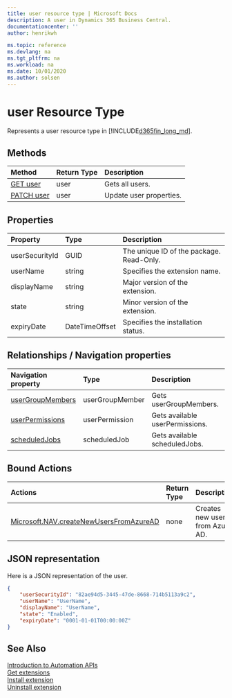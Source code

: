 ```yaml
---
title: user resource type | Microsoft Docs
description: A user in Dynamics 365 Business Central.
documentationcenter: ''
author: henrikwh

ms.topic: reference
ms.devlang: na
ms.tgt_pltfrm: na
ms.workload: na
ms.date: 10/01/2020
ms.author: solsen
---
```


# user Resource Type
Represents a user resource type in [!INCLUDE[d365fin_long_md](../developer/includes/d365fin_long_md.md)]. 

## Methods
| Method         | Return Type  |Description|
|:---------------|:-------------|:----------|
|[GET user](dynamics-microsoft-automation-user-get.md)|user|Gets all users.|
|[PATCH user](dynamics-microsoft-automation-user-patch.md)|user|Update user properties.|

## Properties
| Property	      | Type |Description                             |
|:----------------|:-----|:---------------------------------------|
|userSecurityId   |GUID  |The unique ID of the package. Read-Only.|
|userName         |string|Specifies the extension name.           |
|displayName      |string|Major version of the extension.     |
|state            |string|Minor version of the extension.     |
|expiryDate|DateTimeOffset|Specifies the installation status.|


## Relationships / Navigation properties

| Navigation property	      | Type |Description                             |
|:----------------|:-----|:---------------------------------------|
|[userGroupMembers](dynamics-microsoft-automation-usergroupmember.md)|userGroupMember|Gets userGroupMembers.|
|[userPermissions](dynamics-microsoft-automation-userpermission.md)|userPermission|Gets available userPermissions.|
|[scheduledJobs](dynamics-microsoft-automation-scheduledjob.md)|scheduledJob|Gets available scheduledJobs.|

## Bound Actions

| Actions         | Return Type  |Description|
|:---------------|:-------------|:----------|
|[Microsoft.NAV.createNewUsersFromAzureAD](dynamics-microsoft-automation-configurationpackage-post.md)|none|Creates new users from Azure AD.|

## JSON representation
Here is a JSON representation of the user.

```json
{
    "userSecurityId": "82ae94d5-3445-47de-8668-714b5113a9c2",
    "userName": "UserName",
    "displayName": "UserName",
    "state": "Enabled",
    "expiryDate": "0001-01-01T00:00:00Z"
}

```

<!-- 
```xml
           <EntityType Name="user">
                <Key>
                    <PropertyRef Name="userSecurityId" />
                </Key>
                <Property Name="userSecurityId" Type="Edm.Guid" Nullable="false" />
                <Property Name="userName" Type="Edm.String" MaxLength="50" />
                <Property Name="displayName" Type="Edm.String" MaxLength="80" />
                <Property Name="state" Type="Edm.String" />
                <Property Name="expiryDate" Type="Edm.DateTimeOffset" />
                <NavigationProperty Name="userGroupMembers" Type="Collection(Microsoft.NAV.userGroupMember)" ContainsTarget="true" />
                <NavigationProperty Name="userPermissions" Type="Collection(Microsoft.NAV.userPermission)" ContainsTarget="true" />
            </EntityType>
```
 -->
## See Also 
[Introduction to Automation APIs](itpro-introduction-to-automation-apis.md)  
[Get extensions](dynamics-microsoft-automation-extension-get.md)  
[Install extension](dynamics-microsoft-automation-extension-post.md)  
[Uninstall extension](dynamics-microsoft-automation-extension-post.md)  
